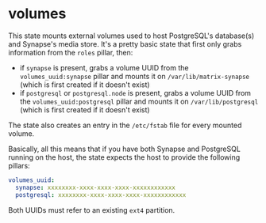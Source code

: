# volumes

This state mounts external volumes used to host PostgreSQL's database(s) and Synapse's media store. It's a pretty basic state that first only grabs information from the `roles` pillar, then:

* if `synapse` is present, grabs a volume UUID from the `volumes_uuid:synapse` pillar and mounts it on `/var/lib/matrix-synapse` (which is first created if it doesn't exist)
* if `postgresql` or `postgresql.node` is present, grabs a volume UUID from the `volumes_uuid:postgresql` pillar and mounts it on `/var/lib/postgresql` (which is first created if it doesn't exist)

The state also creates an entry in the `/etc/fstab` file for every mounted volume.

Basically, all this means that if you have both Synapse and PostgreSQL running on the host, the state expects the host to provide the following pillars:

```yaml
volumes_uuid:
  synapse: xxxxxxxx-xxxx-xxxx-xxxx-xxxxxxxxxxxx
  postgresql: xxxxxxxx-xxxx-xxxx-xxxx-xxxxxxxxxxxx
```

Both UUIDs must refer to an existing `ext4` partition.

